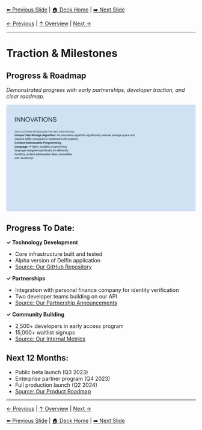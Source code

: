 <!-- Navigation Header -->
[⬅️ Previous Slide](slide19.md) | [🏠 Deck Home](../README.md) | [➡️ Next Slide](slide21.md)

[← Previous](slide19.md) | [↑ Overview](../README.md) | [Next →](slide21.md)

---

# Traction & Milestones

## Progress & Roadmap

*Demonstrated progress with early partnerships, developer traction, and clear roadmap.*

![Traction & Milestones](../images/slide19.png)


## Progress To Date:

**✓ Technology Development**
- Core infrastructure built and tested
- Alpha version of Delfin application
- [Source: Our GitHub Repository]()

**✓ Partnerships**
- Integration with personal finance company for identity verification
- Two developer teams building on our API
- [Source: Our Partnership Announcements]()

**✓ Community Building**
- 2,500+ developers in early access program
- 15,000+ waitlist signups
- [Source: Our Internal Metrics]()

## Next 12 Months:
- Public beta launch (Q3 2023)
- Enterprise partner program (Q4 2023)
- Full production launch (Q2 2024)
- [Source: Our Product Roadmap]()



---

[← Previous](slide19.md) | [↑ Overview](../README.md) | [Next →](slide21.md)



<!-- Navigation Footer -->
[⬅️ Previous Slide](slide19.md) | [🏠 Deck Home](../README.md) | [➡️ Next Slide](slide21.md)